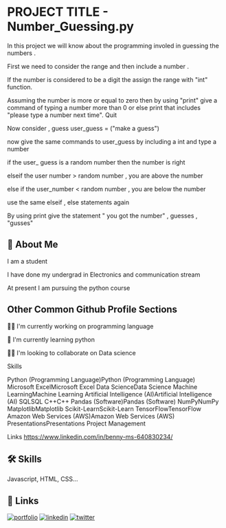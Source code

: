 

# PROJECT TITLE - Number_Guessing.py

In this project we will know about the programming involed in guessing the numbers .



First we need to consider the range and then include a number .

If the number is considered to be a digit the assign the range with "int" function.

Assuming the number is more or equal to zero then by using "print" give a command of typing a number more than 0 or else print that includes "please type a number next time".
Quit

Now consider , guess 
user_guess = ("make a guess")

now give the same commands to user_guess by including a int and type a number 

if the user_ guess is a random number then the number is right 

elseif the user number > random number , you are above the number 

else if the user_number < random number , you are below the number 

use the same elseif , else statements again 

By using print give the statement " you got the number" , guesses , "gusses" 

## 🚀 About Me
I am a student 

I have done my undergrad in Electronics and communication stream

At present I am pursuing the python course 




## Other Common Github Profile Sections
👩‍💻 I'm currently working on programming language

🧠 I'm currently learning python 

👯‍♀️ I'm looking to collaborate on Data science 

Skills 

Python (Programming Language)Python (Programming Language)
Microsoft ExcelMicrosoft Excel
Data ScienceData Science
Machine LearningMachine Learning
Artificial Intelligence (AI)Artificial Intelligence (AI)
SQLSQL
C++C++
Pandas (Software)Pandas (Software)
NumPyNumPy
MatplotlibMatplotlib
Scikit-LearnScikit-Learn
TensorFlowTensorFlow
Amazon Web Services (AWS)Amazon Web Services (AWS)
PresentationsPresentations
Project Management

Links
https://www.linkedin.com/in/benny-ms-640830234/
## 🛠 Skills
Javascript, HTML, CSS...


## 🔗 Links
[![portfolio](https://img.shields.io/badge/my_portfolio-000?style=for-the-badge&logo=ko-fi&logoColor=white)](https://katherinempeterson.com/)
[![linkedin](https://img.shields.io/badge/linkedin-0A66C2?style=for-the-badge&logo=linkedin&logoColor=white)](https://www.linkedin.com/)
[![twitter](https://img.shields.io/badge/twitter-1DA1F2?style=for-the-badge&logo=twitter&logoColor=white)](https://twitter.com/)

